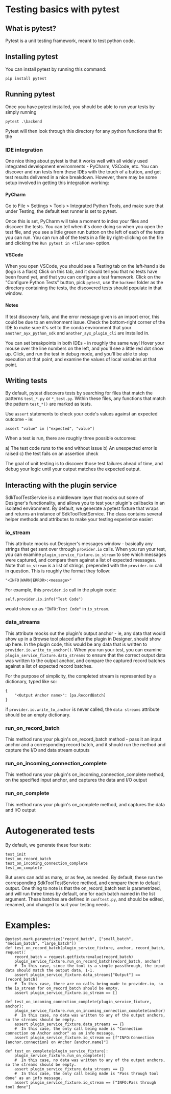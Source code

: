 # Testing basics with pytest

## What is pytest?

Pytest is a unit testing framework, meant to test python code.

## Installing pytest

You can install pytest by running this command:

`pip install pytest`

## Running pytest

Once you have pytest installed, you should be able to run your tests by simply running

`pytest .\backend`

Pytest will then look through this directory for any python functions that fit the 

### IDE integration

One nice thing about pytest is that it works well with all widely used integrated development environments - PyCharm, VSCode, etc.
You can discover and run tests from these IDEs with the touch of a button, and get test results delivered in a nice breakdown.
However, there may be some setup involved in getting this integration working:

#### PyCharm

Go to File > Settings > Tools > Integrated Python Tools, and make sure that under Testing, the default test runner is set to pytest.

Once this is set, PyCharm will take a moment to index your files and discover the tests. You can tell when it's done doing so when you open the test file, and you see a little green run button on the left of each of the tests you can run.
You can run all of the tests in a file by right-clicking on the file and clicking the `Run pytest in <filename>` option.

#### VSCode

When you open VSCode, you should see a Testing tab on the left-hand side (logo is a flask)
Click on this tab, and it should tell you that no tests have been found yet, and that you can configure a test framework.
Click on the "Configure Python Tests" button, pick `pytest`, use the `backend` folder as the directory containing the tests, the discovered tests should populate in that window.

#### Notes

If test discovery fails, and the error message given is an import error, this could be due to an environment issue.
Check the bottom-right corner of the IDE to make sure it's set to the conda environment that your `another_ayx_python_sdk` and `another_ayx_plugin_cli` are installed in. 

You can set breakpoints in both IDEs - in roughly the same way! Hover your mouse over the line numbers on the left, and you'll see a little red dot show up.
Click, and run the test in debug mode, and you'll be able to stop execution at that point, and examine the values of local variables at that point. 

## Writing tests

By default, pytest discovers tests by searching for files that match the patterns `test_*.py` or `*_test.py`.
Within these files, any functions that match the pattern `test_*()` are marked as tests.

Use `assert` statements to check your code's values against an expected outcome - ie:

```
assert "value" in ["expected", "value"]
```

When a test is run, there are roughly three possible outcomes: 

a) The test code runs to the end without issue 
b) An unexpected error is raised 
c) the test fails on an assertion check

The goal of unit testing is to discover those test failures ahead of time, and debug your logic until your output matches the expected output. 

## Interacting with the plugin service

SdkToolTestService is a middleware layer that mocks out some of Designer's functionality, and allows you to test your plugin's callbacks in an isolated environment.
By default, we generate a pytest fixture that wraps and returns an instance of SdkToolTestService.
The class contains several helper methods and attributes to make your testing experience easier:

### io_stream

This attribute mocks out Designer's messages window - basically any strings that get sent over through `provider.io` calls.
When you run your test, you can examine `plugin_service_fixture.io_stream` to see which messages were captured, and compare them against a list of expected messages.
Note that `io_stream` is a list of strings, prepended with the `provider.io` call in question. This is roughly the format they follow:

`"<INFO|WARN|ERROR>:<message>"`

For example, this `provider.io` call in the plugin code:

`self.provider.io.info("Test Code")`

would show up as `"INFO:Test Code"` in `io_stream`. 

### data_streams

This attribute mocks out the plugin's output anchor - ie, any data that would show up in a Browse tool placed after the plugin in Designer, should show up here.
In the plugin code, this would be any data that is written to `provider.io.write_to_anchor()`. 
When you run your test, you can examine `plugin_service_fixture.data_streams` to ensure that the correct output data was written to the output anchor,
and compare the captured record batches against a list of expected record batches.   

For the purpose of simplicity, the completed stream is represented by a dictionary, typed like so:
```
{
    "<Output Anchor name>": [pa.RecordBatch]
}
```

if `provider.io.write_to_anchor` is never called, the `data streams` attribute should be an empty dictionary.

### run_on_record_batch

This method runs your plugin's on_record_batch method - pass it an input anchor and a corresponding record batch, and it should run the method and capture the I/O and data stream outputs

### run_on_incoming_connection_complete

This method runs your plugin's on_incoming_connection_complete method, on the specified input anchor, and captures the data and I/O output

### run_on_complete

This method runs your plugin's on_complete method, and captures the data and I/O output

# Autogenerated tests

By default, we generate these four tests:

```
test_init
test_on_record_batch
test_on_incoming_connection_complete
test_on_complete
```

But users can add as many, or as few, as needed. By default, these run the corresponding SdkToolTestService method, and compare them to default output.
One thing to note is that the on_record_batch test is parametrized, and will run three times by default, one for each batch named in the list argument.
These batches are defined in `conftest.py`, and should be edited, renamed, and changed to suit your testing needs. 


# Examples:

```
@pytest.mark.parametrize("record_batch", ["small_batch", "medium_batch", "large_batch"])
def test_on_record_batch(plugin_service_fixture, anchor, record_batch, request):
    record_batch = request.getfixturevalue(record_batch)
    plugin_service_fixture.run_on_record_batch(record_batch, anchor)
    #  In this case, since the tool is a simple passthrough, the input data should match the output data, 1-1.
    assert plugin_service_fixture.data_streams["Output"] == [record_batch]
    #  In this case, there are no calls being made to provider.io, so the io_stream for on_record_batch should be empty.
    assert plugin_service_fixture.io_stream == []
```

```
def test_on_incoming_connection_complete(plugin_service_fixture, anchor):
    plugin_service_fixture.run_on_incoming_connection_complete(anchor)
    #  In this case, no data was written to any of the output anchors, so the streams should be empty.
    assert plugin_service_fixture.data_streams == {}
    #  In this case, the only call being made is "Connection connection on Anchor anchor" as an info message.
    assert plugin_service_fixture.io_stream == [f"INFO:Connection {anchor.connection} on Anchor {anchor.name}"]
```

```
def test_on_complete(plugin_service_fixture):
    plugin_service_fixture.run_on_complete()
    #  In this case, no data was written to any of the output anchors, so the streams should be empty.
    assert plugin_service_fixture.data_streams == {}
    #  In this case, the only call being made is "Pass through tool done" as an info message.
    assert plugin_service_fixture.io_stream == ["INFO:Pass through tool done"]
```